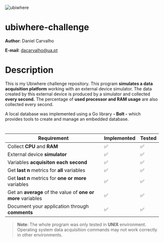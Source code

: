 ![ubiwhere](https://portugalsmartcities.fil.pt/wp-content/uploads/filexp/147/001.png)
# ubiwhere-challenge
**Author**: Daniel Carvalho

**E-mail**: dacarvalho@ua.pt

# Description
This is my Ubiwhere challenge repository. This program **simulates a data acquisition platform** working with an external device simulator.
The data created by this external device is produced by a simulator and collected **every second.**
The percentage of **used processor and RAM usage** are also collected every second.

A local database was implemented using a Go library **- Bolt -** which provides tools to create and manage an embedded database.

# 
|Requirement               |Implemented                | Tested |
|----------------|-------------------------------|--------------|
|Collect **CPU** and **RAM**                |:white_check_mark: |:white_check_mark: |
|External device **simulator**          |:white_check_mark: |:white_check_mark: |
|Variables **acquisiton each second**   |:white_check_mark: |:white_check_mark: |
|Get **last n** metrics for **all** variables   |:white_check_mark: |:white_check_mark: |
|Get **last n** metrics for **one or more** variables   |:white_check_mark: |:white_check_mark: |
|Get an **average** of the value of **one or more** variables  |:white_check_mark: |:white_check_mark: |
|Document your application through **comments**  |:white_check_mark: |:white_check_mark: |




> **Note**: The whole program was only tested in **UNIX** environment. Operating system data acquisition commands may not work
correctly in other environments.



